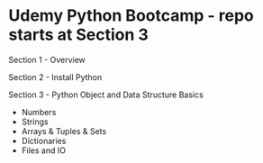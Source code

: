 # Udemy Python Bootcamp - repo starts at Section 3

Section 1 - Overview

Section 2 - Install Python

Section 3 - Python Object and Data Structure Basics

- Numbers
- Strings
- Arrays & Tuples & Sets
- Dictionaries
- Files and IO
